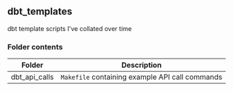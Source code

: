 ## dbt_templates

dbt template scripts I've collated over time

### Folder contents

| Folder                    | Description                                                                                       |
| --------------------------| --------------------------------------------------------------------------------------------------|
| dbt_api_calls            | `Makefile` containing example API call commands |
